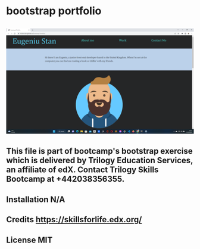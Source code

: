 # bootstrap portfolio

## ![my screenshot](./images/screenshot.png)

## This file is part of bootcamp's bootstrap exercise which is delivered by Trilogy Education Services, an affiliate of edX. Contact Trilogy Skills Bootcamp at +442038356355.
## Installation N/A
## Credits https://skillsforlife.edx.org/
## License MIT